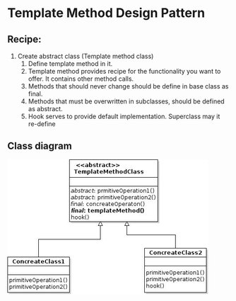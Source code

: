 # Template Method Design Pattern

## Recipe:

1. Create abstract class (Template method class)
    1. Define template method in it.
    2. Template method provides recipe for the functionality you want to offer. It contains other method calls.
    3. Methods that should never change should be define in base class as final. 
    4. Methods that must be overwritten in subclasses, should be defined as abstract.
    5. Hook serves to provide default implementation. Superclass may it re-define

## Class diagram
![alt tag](https://github.com/bozanarh/design_patterns/blob/master/templateMethodPattern/templateMethodPatternClass.jpg)
